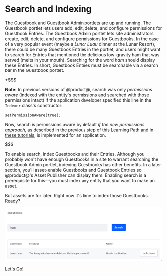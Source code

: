 # Search and Indexing

The Guestbook and Guestbook Admin portlets are up and running. The Guestbook
portlet lets users add, edit, delete, and configure permissions for Guestbook
Entries. The Guestbook Admin portlet lets site administrators create, edit,
delete, and configure permissions for Guestbooks. In the case of a very popular
event (maybe a *Lunar Luau* dinner at the Lunar Resort), there could be many
Guestbook Entries in the portlet, and users might want to search for Entries
that mentioned the delicious low-gravity ham that was served (melts in your
mouth). Searching for the word *ham* should display these Entries. In short,
Guestbook Entries must be searchable via a search bar in the Guestbook portlet. 

+$$$

**Note:** In previous versions of @product@, search was only _permissions
aware_ (indexed with the entity's permissions and searched with those
permissions intact) if the application developer specified this line in the
`Indexer` class's constructor:

    setPermissionAware(true);

Now, search is permissions aware by default _if the new permissions approach_,
as described in the previous step of this Learning Path and in 
[these tutorials](/develop/tutorials/-/knowledge_base/7-1/defining-application-permissions), 
is implemented for an application.

$$$

To enable search, index Guestbooks and their Entries.  Although you probably
won't have enough Guestbooks in a site to warrant searching the Guestbook Admin
portlet, indexing Guestbooks has other benefits. In a later section, you'll
asset-enable Guestbooks and Guestbook Entries so @product@'s Asset Publisher can
display them. Enabling search is a prerequisite for this--you must index any
entity that you want to make an asset. 

But assets are for later. Right now it's time to index those Guestbooks. Ready? 

![Figure 1: Add a search bar so users can search for Guestbook Entries. If a message or name matches the search query, the Entry is displayed in the search results.](../../../images/guestbook-portlet-search.png)

<a class="go-link btn btn-primary" href="/develop/tutorials/-/knowledge_base/7-0/enabling-search-and-indexing-for-guestbooks">Let's Go!<span class="icon-circle-arrow-right"></span></a>

